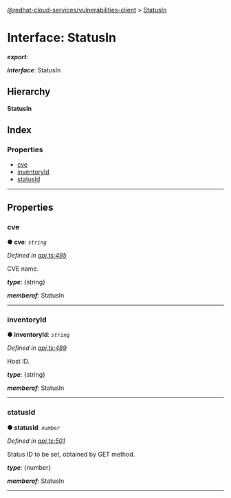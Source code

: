 [@redhat-cloud-services/vulnerabilities-client](../README.md) > [StatusIn](../interfaces/statusin.md)

# Interface: StatusIn

*__export__*: 

*__interface__*: StatusIn

## Hierarchy

**StatusIn**

## Index

### Properties

* [cve](statusin.md#cve)
* [inventoryId](statusin.md#inventoryid)
* [statusId](statusin.md#statusid)

---

## Properties

<a id="cve"></a>

###  cve

**● cve**: *`string`*

*Defined in [api.ts:495](https://github.com/RedHatInsights/javascript-clients/blob/master/packages/vulnerabilities/api.ts#L495)*

CVE name.

*__type__*: {string}

*__memberof__*: StatusIn

___
<a id="inventoryid"></a>

###  inventoryId

**● inventoryId**: *`string`*

*Defined in [api.ts:489](https://github.com/RedHatInsights/javascript-clients/blob/master/packages/vulnerabilities/api.ts#L489)*

Host ID.

*__type__*: {string}

*__memberof__*: StatusIn

___
<a id="statusid"></a>

###  statusId

**● statusId**: *`number`*

*Defined in [api.ts:501](https://github.com/RedHatInsights/javascript-clients/blob/master/packages/vulnerabilities/api.ts#L501)*

Status ID to be set, obtained by GET method.

*__type__*: {number}

*__memberof__*: StatusIn

___

